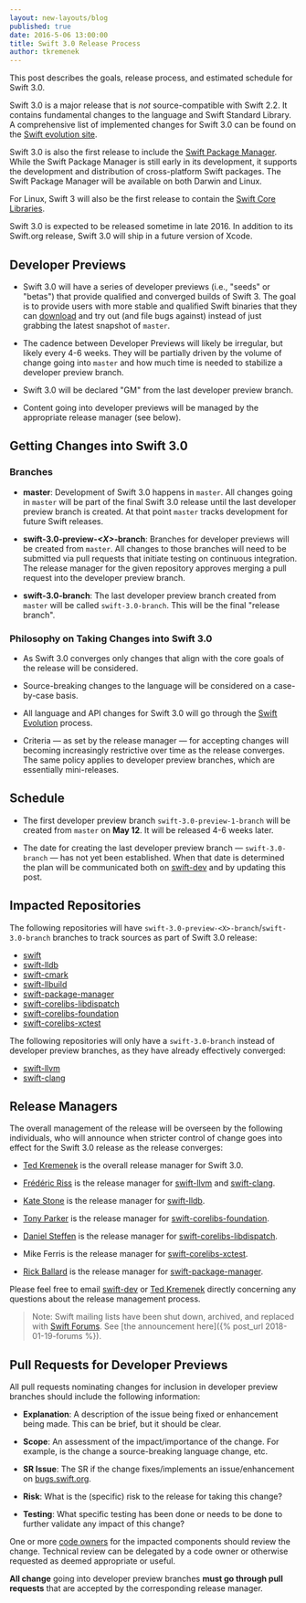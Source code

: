 ```yaml
---
layout: new-layouts/blog
published: true
date: 2016-5-06 13:00:00
title: Swift 3.0 Release Process
author: tkremenek
---
```


This post describes the goals, release process, and estimated schedule for Swift
3.0.

Swift 3.0 is a major release that is *not* source-compatible with Swift 2.2. It
contains fundamental changes to the language and Swift Standard Library.  A
comprehensive list of implemented changes for Swift 3.0 can be found on the
[Swift evolution
site](https://github.com/swiftlang/swift-evolution#implemented-proposals-for-swift-3).

Swift 3.0 is also the first release to include the [Swift Package Manager](/documentation/package-manager/).  While the Swift Package Manager is still early
in its development, it supports the development and distribution of
cross-platform Swift packages.  The Swift Package Manager will be available on
both Darwin and Linux.

For Linux, Swift 3 will also be the first release to contain the [Swift Core
Libraries](/documentation/core-libraries/).

Swift 3.0 is expected to be released sometime in late 2016. In addition to its
Swift.org release, Swift 3.0 will ship in a future version of Xcode.

## Developer Previews

- Swift 3.0 will have a series of developer previews (i.e., "seeds" or "betas")
  that provide qualified and converged builds of Swift 3.  The goal is to
  provide users with more stable and qualified Swift binaries that they can
  [download](/download) and try out (and file bugs against)
  instead of just grabbing the latest snapshot of `master`.

- The cadence between Developer Previews will likely be irregular, but likely
  every 4-6 weeks.  They will be partially driven by the volume of change going
  into `master` and how much time is needed to stabilize a developer preview
  branch.

- Swift 3.0 will be declared "GM" from the last developer preview branch.

- Content going into developer previews will be managed by the appropriate
  release manager (see below).

## Getting Changes into Swift 3.0

### Branches

- **master**: Development of Swift 3.0 happens in `master`.  All changes
  going in `master` will be part of the final Swift 3.0 release until the
  last developer preview branch is created.  At that point `master` tracks
  development for future Swift releases.

- **swift-3.0-preview-*\<X\>*-branch**: Branches for developer previews will be
  created from `master`. All changes to those branches will need to be submitted
  via pull requests that initiate testing on continuous integration. The release
  manager for the given repository approves merging a pull request into the
  developer preview branch.

- **swift-3.0-branch**: The last developer preview branch created from `master`
  will be called `swift-3.0-branch`.  This will be the final "release branch".

### Philosophy on Taking Changes into Swift 3.0

- As Swift 3.0 converges only changes that align with the core goals of the
  release will be considered.

- Source-breaking changes to the language will be
  considered on a case-by-case basis.

- All language and API changes for Swift 3.0 will go through the [Swift
  Evolution](https://github.com/swiftlang/swift-evolution) process.

- Criteria &mdash; as set by the release manager &mdash; for accepting changes
  will becoming increasingly restrictive over time as the release
  converges.  The same policy applies to developer preview branches, which
  are essentially mini-releases.

## Schedule

- The first developer preview branch `swift-3.0-preview-1-branch` will
  be created from `master` on **May 12**.  It will be released 4-6 weeks
  later.

- The date for creating the last developer preview branch
  &mdash; `swift-3.0-branch` &mdash; has
  not yet been established.  When that date is determined the plan will be
  communicated both on [swift-dev] and by updating this post.

## Impacted Repositories

The following repositories will have
`swift-3.0-preview-<X>-branch`/`swift-3.0-branch` branches to track
sources as part of Swift 3.0 release:

* [swift]
* [swift-lldb]
* [swift-cmark]
* [swift-llbuild]
* [swift-package-manager]
* [swift-corelibs-libdispatch]
* [swift-corelibs-foundation]
* [swift-corelibs-xctest]

The following repositories will only have a `swift-3.0-branch` instead of
developer preview branches, as they have already effectively converged:

* [swift-llvm]
* [swift-clang]

## Release Managers

The overall management of the release will be overseen by the following
individuals, who will announce when stricter control of change
goes into effect for the Swift 3.0 release as the release converges:

- [Ted Kremenek] is the overall release manager for Swift 3.0.

- [Frédéric Riss](https://github.com/fredriss)
  is the release manager for [swift-llvm] and [swift-clang].

- [Kate Stone](https://github.com/k8stone) is the
  release manager for [swift-lldb].

- [Tony Parker](https://github.com/parkera) is the release
  manager for [swift-corelibs-foundation].

- [Daniel Steffen](https://github.com/das) is the release
  manager for [swift-corelibs-libdispatch].

- Mike Ferris is the
  release manager for [swift-corelibs-xctest].

- [Rick Ballard](https://github.com/rballard) is the release
  manager for [swift-package-manager].

Please feel free to email [swift-dev] or [Ted Kremenek] directly concerning any
questions about the release management process.

> Note: Swift mailing lists have been shut down, archived, and replaced with
> [Swift Forums](https://forums.swift.org). See
> [the announcement here]({% post_url 2018-01-19-forums %}).

## Pull Requests for Developer Previews

All pull requests nominating changes for inclusion in developer preview
branches should include the following information:

- **Explanation**: A description of the issue being fixed or
  enhancement being made.  This can be brief, but it should be
  clear.

- **Scope**: An assessment of the impact/importance of the change.
  For example, is the change a source-breaking language change, etc.

- **SR Issue**: The SR if the change fixes/implements an
  issue/enhancement on [bugs.swift.org](https://bugs.swift.org).

- **Risk**: What is the (specific) risk to the release for taking this
  change?

- **Testing**: What specific testing has been done or needs to be done
  to further validate any impact of this change?

One or more [code owners](/community/#code-owners) for the impacted
components should review the change. Technical review can be delegated
by a code owner or otherwise requested as deemed appropriate or
useful.

**All change** going into developer preview branches **must go through
pull requests** that are accepted by the corresponding release manager.

[Ted Kremenek]: https://github.com/tkremenek
[swift-dev]: https://lists.swift.org/pipermail/swift-dev/
[swift]: https://github.com/apple/swift
[swift-llvm]: https://github.com/apple/swift-llvm
[swift-clang]: https://github.com/apple/swift-clang
[swift-lldb]: https://github.com/apple/swift-lldb
[swift-cmark]: https://github.com/swiftlang/swift-cmark
[swift-llbuild]: https://github.com/swiftlang/swift-llbuild
[swift-package-manager]: https://github.com/swiftlang/swift-package-manager
[swift-corelibs-foundation]: https://github.com/swiftlang/swift-corelibs-foundation
[swift-corelibs-libdispatch]: https://github.com/apple/swift-corelibs-libdispatch
[swift-corelibs-xctest]: https://github.com/swiftlang/swift-corelibs-xctest
